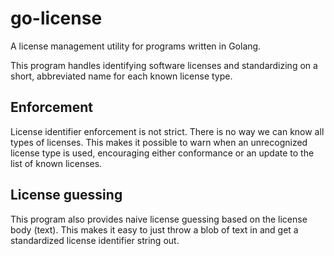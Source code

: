 go-license
==========

A license management utility for programs written in Golang.

This program handles identifying software licenses and standardizing on a short,
abbreviated name for each known license type.

## Enforcement

License identifier enforcement is not strict. There is no way we can know all
types of licenses. This makes it possible to warn when an unrecognized license
type is used, encouraging either conformance or an update to the list of known
licenses.

## License guessing

This program also provides naive license guessing based on the license body
(text). This makes it easy to just throw a blob of text in and get a
standardized license identifier string out.
